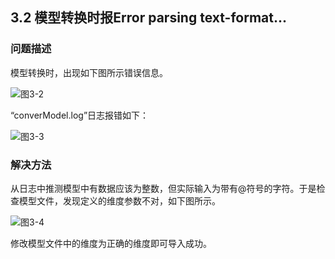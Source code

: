 ## 3.2 模型转换时报Error parsing text-format...
### 问题描述
模型转换时，出现如下图所示错误信息。

![图3-2](https://gitee.com/Atlas200DK/FAQ/raw/master/part3/img/3-2.jpg)


“converModel.log”日志报错如下：

![图3-3](https://gitee.com/Atlas200DK/FAQ/raw/master/part3/img/3-3.jpg)


### 解决方法
从日志中推测模型中有数据应该为整数，但实际输入为带有@符号的字符。于是检查模型文件，发现定义的维度参数不对，如下图所示。

![图3-4 ](https://gitee.com/Atlas200DK/FAQ/raw/master/part3/img/3-4.jpg)


修改模型文件中的维度为正确的维度即可导入成功。

